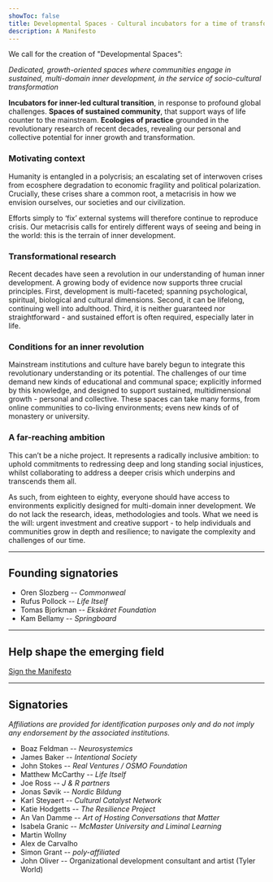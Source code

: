```yaml
---
showToc: false
title: Developmental Spaces - Cultural incubators for a time of transformation
description: A Manifesto
---
```


<div className="text-xl">

<div className="text-2xl text-slate-600 font-light text-justify font-bold leading-snug">

We call for the creation of "Developmental Spaces”:  

_Dedicated, growth-oriented spaces where communities engage in sustained, multi-domain inner development, in the service of socio-cultural transformation_

**Incubators for inner-led cultural transition**, in response to profound global challenges.
**Spaces of sustained community**, that support ways of life counter to the mainstream.
**Ecologies of practice** grounded in the revolutionary research of recent decades, revealing our personal and collective potential for inner growth and transformation.
</div>

### Motivating context
Humanity is entangled in a polycrisis; an escalating set of interwoven crises from ecosphere degradation to economic fragility and political polarization. Crucially, these crises share a common root, a metacrisis in how we envision ourselves, our societies and our civilization.

Efforts simply to ‘fix’ external systems will therefore continue to reproduce crisis. Our metacrisis calls for entirely different ways of seeing and being in the world: this is the terrain of inner development.

### Transformational research
Recent decades have seen a revolution in our understanding of human inner development. A growing body of evidence now supports three crucial principles. First, development is multi-faceted; spanning psychological, spiritual, biological and cultural dimensions. Second, it can be lifelong, continuing well into adulthood. Third, it is neither guaranteed nor straightforward - and sustained effort is often required, especially later in life.

### Conditions for an inner revolution 
Mainstream institutions and culture have barely begun to integrate this revolutionary understanding or its potential. The challenges of our time demand new kinds of educational and communal space; explicitly informed by this knowledge, and designed to support sustained, multidimensional growth - personal and collective. These spaces can take many forms, from online communities to co-living environments; evens new kinds of of monastery or university. 

### A far-reaching ambition
This can’t be a niche project. It represents a radically inclusive ambition: to uphold commitments to redressing deep and long standing social injustices, whilst collaborating to address a deeper crisis which underpins and transcends them all.

As such, from eighteen to eighty, everyone should have access to environments explicitly designed for multi-domain inner development. We do not lack the research, ideas, methodologies and tools. What we need is the will: urgent investment and creative support - to help individuals and communities grow in depth and resilience; to navigate the complexity and challenges of our time. 

---

## Founding signatories

- Oren Slozberg -- *Commonweal*
- Rufus Pollock -- *Life Itself*
- Tomas Bjorkman -- *Ekskäret Foundation*
- Kam Bellamy -- *Springboard*

---

## Help shape the emerging field

<p className="pt-10 pb-15">
  <a className="text-4xl bg-yellow-400 hover:bg-yellow-500 font-bold no-underline py-6 px-8 rounded-md" href="https://forms.gle/KKfX3ypK3yCHZsgK9">Sign the Manifesto</a>
</p>
</div>

---

## Signatories

*Affiliations are provided for identification purposes only and do not imply any endorsement by the associated institutions.*

- Boaz Feldman  -- _Neurosystemics_
- James Baker -- *Intentional Society*
- John Stokes -- *Real Ventures / OSMO Foundation*
- Matthew McCarthy -- *Life Itself*
- Joe Ross --  *J & R partners*
- Jonas Søvik -- *Nordic Bildung*
- Karl Steyaert -- *Cultural Catalyst Network*
- Katie Hodgetts -- *The Resilience Project*
- An Van Damme -- *Art of Hosting Conversations that Matter*
- Isabela Granic -- *McMaster University and Liminal Learning*
- Martin Wollny 
- Alex de Carvalho 
- Simon Grant -- *poly-affiliated*
- John Oliver -- Organizational development consultant and artist (Tyler World)


